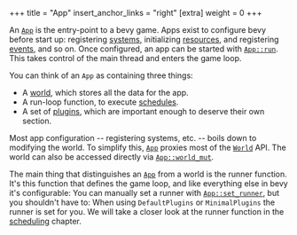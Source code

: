 +++
title = "App"
insert_anchor_links = "right"
[extra]
weight = 0
+++

An [`App`] is the entry-point to a bevy game.
Apps exist to configure bevy before start up: registering [systems], initializing [resources], and registering [events], and so on.
Once configured, an app can be started with [`App::run`].
This takes control of the main thread and enters the game loop.

You can think of an `App` as containing three things:
+ A [world], which stores all the data for the app.
+ A run-loop function, to execute [schedules].
+ A set of [plugins], which are important enough to deserve their own section.

Most app configuration -- registering systems, etc. -- boils down to modifying the world. 
To simplify this, [`App`] proxies most of the [`World`] API.
The world can also be accessed directly via [`App::world_mut`].

The main thing that distinguishes an [`App`] from a world is the runner function. 
It's this function that defines the game loop, and like everything else in bevy it's configurable:
You can manually set a runner with [`App::set_runner`], but you shouldn't have to:
When using `DefaultPlugins` or `MinimalPlugins` the runner is set for you.
We will take a closer look at the runner function in the [scheduling] chapter.

[`App`]: https://docs.rs/bevy/latest/bevy/app/struct.App.html
[`App::run`]: https://docs.rs/bevy/latest/bevy/app/struct.App.html#method.run
[`App::world_mut`]:  https://docs.rs/bevy/latest/bevy/app/struct.App.html#method.world_mut
[`App::set_runner`]:  https://docs.rs/bevy/latest/bevy/app/struct.App.html#method.set_runner
[`World`]: https://docs.rs/bevy/latest/bevy/ecs/world/index.html
[systems]: /learn/book/control-flow/systems
[resources]: /learn/book/storing-data/resources
[events]: /learn/book/control-flow/events
[schedules]: /learn/book/the-game-loop/schedules
[scheduling]: /learn/book/the-game-loop/schedules
[world]: /learn/book/storing-data/world
[plugins]: /learn/book/architecture/plugins
